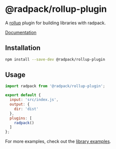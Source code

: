 # @radpack/rollup-plugin
A [rollup] plugin for building libraries with radpack.

[Documentation](https://godaddy.github.io/radpack)


## Installation
```sh
npm install --save-dev @radpack/rollup-plugin
```


## Usage
```js
import radpack from '@radpack/rollup-plugin';

export default {
  input: 'src/index.js',
  output: {
    dir: 'dist'
  },
  plugins: [
    radpack()
  ]
};
```

For more examples, check out the [library examples](examples).


[examples]: ../../examples/libs/
[rollup]: https://rollupjs.org/

